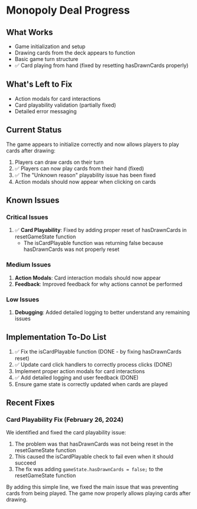 # Monopoly Deal Progress

## What Works

- Game initialization and setup
- Drawing cards from the deck appears to function
- Basic game turn structure
- ✅ Card playing from hand (fixed by resetting hasDrawnCards properly)

## What's Left to Fix

- Action modals for card interactions
- Card playability validation (partially fixed)
- Detailed error messaging

## Current Status

The game appears to initialize correctly and now allows players to play cards after drawing:

1. Players can draw cards on their turn
2. ✅ Players can now play cards from their hand (fixed)
3. ✅ The "Unknown reason" playability issue has been fixed
4. Action modals should now appear when clicking on cards

## Known Issues

### Critical Issues

1. ✅ **Card Playability**: Fixed by adding proper reset of hasDrawnCards in resetGameState function
   - The isCardPlayable function was returning false because hasDrawnCards was not properly reset

### Medium Issues

1. **Action Modals**: Card interaction modals should now appear
2. **Feedback**: Improved feedback for why actions cannot be performed

### Low Issues

1. **Debugging**: Added detailed logging to better understand any remaining issues

## Implementation To-Do List

1. ✅ Fix the isCardPlayable function (DONE - by fixing hasDrawnCards reset)
2. ✅ Update card click handlers to correctly process clicks (DONE)
3. Implement proper action modals for card interactions
4. ✅ Add detailed logging and user feedback (DONE)
5. Ensure game state is correctly updated when cards are played

## Recent Fixes

### Card Playability Fix (February 26, 2024)

We identified and fixed the card playability issue:

1. The problem was that hasDrawnCards was not being reset in the resetGameState function
2. This caused the isCardPlayable check to fail even when it should succeed
3. The fix was adding `gameState.hasDrawnCards = false;` to the resetGameState function

By adding this simple line, we fixed the main issue that was preventing cards from being played. The game now properly allows playing cards after drawing.
